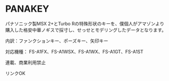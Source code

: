 # PANAKEY

パナソニック製MSX 2+とTurbo Rの特殊形状のキーを、僕個人がアマゾンより購入した格安中華ノギスで採寸し、せっせとモデリングしたデータとなります。

内訳：ファンクションキー、ポーズキー、矢印キー

対応機種： FS-A1FX、FS-A1WSX、FS-A1WX、FS-A1GT、FS-A1ST

連載、商業利用禁止

リンクOK
